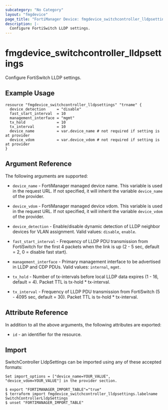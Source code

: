```yaml
---
subcategory: "No Category"
layout: "fmgdevice"
page_title: "FortiManager Device: fmgdevice_switchcontroller_lldpsettings"
description: |-
  Configure FortiSwitch LLDP settings.
---
```


# fmgdevice_switchcontroller_lldpsettings
Configure FortiSwitch LLDP settings.

## Example Usage

```hcl
resource "fmgdevice_switchcontroller_lldpsettings" "trname" {
  device_detection     = "disable"
  fast_start_interval  = 10
  management_interface = "mgmt"
  tx_hold              = 10
  tx_interval          = 10
  device_name          = var.device_name # not required if setting is at provider
  device_vdom          = var.device_vdom # not required if setting is at provider
}
```

## Argument Reference


The following arguments are supported:

* `device_name` - FortiManager managed device name. This variable is used in the request URL. If not specified, it will inherit the variable `device_name` of the provider.
* `device_vdom` - FortiManager managed device vdom. This variable is used in the request URL. If not specified, it will inherit the variable `device_vdom` of the provider.

* `device_detection` - Enable/disable dynamic detection of LLDP neighbor devices for VLAN assignment. Valid values: `disable`, `enable`.

* `fast_start_interval` - Frequency of LLDP PDU transmission from FortiSwitch for the first 4 packets when the link is up (2 - 5 sec, default = 2, 0 = disable fast start).
* `management_interface` - Primary management interface to be advertised in LLDP and CDP PDUs. Valid values: `internal`, `mgmt`.

* `tx_hold` - Number of tx-intervals before local LLDP data expires (1 - 16, default = 4). Packet TTL is tx-hold * tx-interval.
* `tx_interval` - Frequency of LLDP PDU transmission from FortiSwitch (5 - 4095 sec, default = 30). Packet TTL is tx-hold * tx-interval.


## Attribute Reference

In addition to all the above arguments, the following attributes are exported:
* `id` - an identifier for the resource.

## Import

SwitchController LldpSettings can be imported using any of these accepted formats:
```
Set import_options = ["device_name=YOUR_VALUE", "device_vdom=YOUR_VALUE"] in the provider section.

$ export "FORTIMANAGER_IMPORT_TABLE"="true"
$ terraform import fmgdevice_switchcontroller_lldpsettings.labelname SwitchControllerLldpSettings
$ unset "FORTIMANAGER_IMPORT_TABLE"
```

